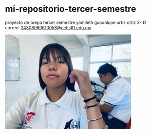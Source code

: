 # mi-repositorio-tercer-semestre
proyecto de prepa tercer semestre
yamileth guadalupe ortiz ortiz 
3- D 
correo: 24308060610058@cetis61.edu.mx

![Texto alternativo](https://github.com/aleman1990aleman/YGOO-18-sep-25/blob/main/WhatsApp%20Image%202025-09-18%20at%2010.31.28%20AM.jpeg)
